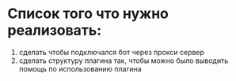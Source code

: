 # Список того что нужно реализовать:

1. сделать чтобы подключался бот через прокси сервер
2. сделать структуру плагина так, чтобы можно было выводить помощь по использованию плагина